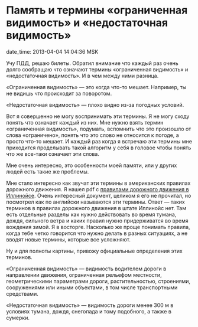 # Память и термины «ограниченная видимость» и «недостаточная видимость»

date_time: 2013-04-04 14:04:36 MSK

Учу ПДД, решаю билеты. Обратил внимание что каждый раз очень долго сообращаю
что означают термины «ограниченная видимость» и «недостаточная видимость». И в
чем между ними разница.

«Ограниченная видимость» — это когда что-то мешает. Например, ты не видишь что
происходит за поворотом.

«Недостаточная видимость» — плохо видно из-за погодных условий.

Вот я совершенно не могу воспринимать эти термины. Я не могу сходу понять что
означает каждый из них. Мне нужно взять термин «ограниченная видимость»,
подумать, вспомнить что это произошло от слова «ограничено», понять что это
слово не относится к погоде, а просто что-то мешает. И каждый раз когда я
встречаю эти термины мне приходится проделывать такой алгоритм у себя в
головое чтобы понять что же все-таки означает эти слова.

Мне очень интересно, это особенности моей памяти, или у других людей есть
такие же проблемы.

Мне стало интересно как звучат эти термины в американских правилах дорожного
движения. Я нашел pdf с [правилами дорожного движения в
Иллинойсе][illinois-rules]. Очень интересный документ, целиком я его не
прочитал, но посмотрел как по английски называются эти термины. Ответ — таких
терминов в правилах дорожного движения в штате Иллинойс нет. Там есть
отдельные разделы как нужно действовать во время тумана, дождя, сильного ветра
и каких правил нужно придерживатся во время вождения зимой. Я в восторге.
Насколько же проще понимать правила, когда тебе четко говорится что нужно
делать в разных ситуациях, а не вводят новые термины, которые все усложняют.

Ну и для полноты картины, привожу официальные определения этих терминов.

«Ограниченная видимость» — видимость водителем дороги в направлении движения,
ограниченная рельефом местности, геометрическими параметрами дороги,
растительностью, строениями, сооружениями или иными объектами, в том числе
транспортными средствами.

«Недостаточная видимость» — видимость дороги менее 300 м в условиях тумана,
дождя, снегопада и тому подобного, а также в сумерки.

 [illinois-rules]: https://upload.bessarabov.ru/bessarabov/9q_S1Maz5LiXstdWcDqLSJHL3ss.pdf
